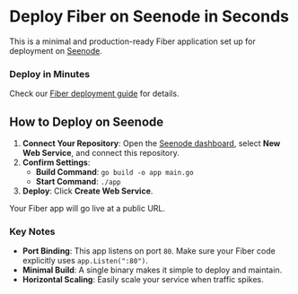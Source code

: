# Deploy Fiber on Seenode in Seconds

This is a minimal and production-ready Fiber application set up for deployment on [Seenode](https://seenode.com).

### Deploy in Minutes
Check our [Fiber deployment guide](https://seenode.com/docs/services/web-services/framework-guides/go/fiber/) for details.

## How to Deploy on Seenode

1. **Connect Your Repository**: Open the [Seenode dashboard](https://cloud.seenode.com), select **New Web Service**, and connect this repository.
2. **Confirm Settings**:
    - **Build Command**: `go build -o app main.go`
    - **Start Command**: `./app`
3. **Deploy**: Click **Create Web Service**.

Your Fiber app will go live at a public URL.

### Key Notes

- **Port Binding**: This app listens on port `80`. Make sure your Fiber code explicitly uses `app.Listen(":80")`.
- **Minimal Build**: A single binary makes it simple to deploy and maintain.
- **Horizontal Scaling**: Easily scale your service when traffic spikes.

